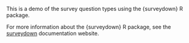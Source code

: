 This is a demo of the survey question types using the {surveydown} R package.
 
For more information about the {surveydown} R package, see the [surveydown](https://surveydown.org) documentation website.
